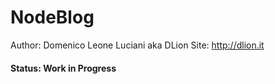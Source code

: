 # NodeBlog

Author: Domenico Leone Luciani aka DLion
Site: http://dlion.it

#### Status: Work in Progress
